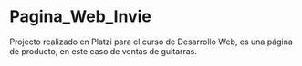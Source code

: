 # Pagina_Web_Invie
Projecto realizado en Platzi para el curso de Desarrollo Web, es una página de producto, en este caso de ventas de guitarras.
